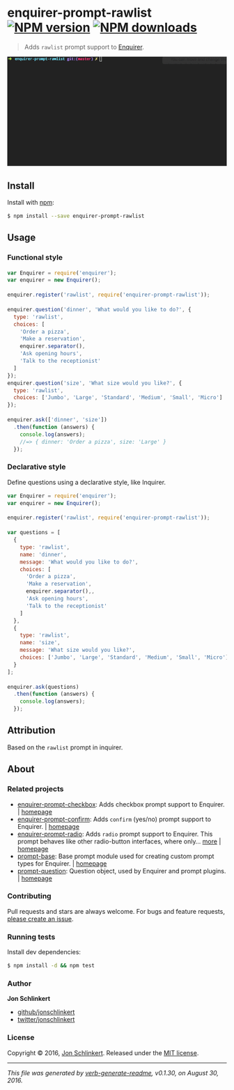 # enquirer-prompt-rawlist [![NPM version](https://img.shields.io/npm/v/enquirer-prompt-rawlist.svg?style=flat)](https://www.npmjs.com/package/enquirer-prompt-rawlist) [![NPM downloads](https://img.shields.io/npm/dm/enquirer-prompt-rawlist.svg?style=flat)](https://npmjs.org/package/enquirer-prompt-rawlist)

> Adds `rawlist` prompt support to [Enquirer](https://github.com/jonschlinkert/enquirer).

![rawlist prompt example](https://raw.githubusercontent.com/enquirer/enquirer-prompt-rawlist/master/example.gif)

## Install

Install with [npm](https://www.npmjs.com/):

```sh
$ npm install --save enquirer-prompt-rawlist
```

## Usage

### Functional style

```js
var Enquirer = require('enquirer');
var enquirer = new Enquirer();

enquirer.register('rawlist', require('enquirer-prompt-rawlist'));

enquirer.question('dinner', 'What would you like to do?', {
  type: 'rawlist',
  choices: [
    'Order a pizza',
    'Make a reservation',
    enquirer.separator(),
    'Ask opening hours',
    'Talk to the receptionist'
  ]
});
enquirer.question('size', 'What size would you like?', {
  type: 'rawlist',
  choices: ['Jumbo', 'Large', 'Standard', 'Medium', 'Small', 'Micro']
});

enquirer.ask(['dinner', 'size'])
  .then(function (answers) {
    console.log(answers);
    //=> { dinner: 'Order a pizza', size: 'Large' }
  });
```

### Declarative style

Define questions using a declarative style, like Inquirer.

```js
var Enquirer = require('enquirer');
var enquirer = new Enquirer();

enquirer.register('rawlist', require('enquirer-prompt-rawlist'));

var questions = [
  {
    type: 'rawlist',
    name: 'dinner',
    message: 'What would you like to do?',
    choices: [
      'Order a pizza',
      'Make a reservation',
      enquirer.separator(),,
      'Ask opening hours',
      'Talk to the receptionist'
    ]
  },
  {
    type: 'rawlist',
    name: 'size',
    message: 'What size would you like?',
    choices: ['Jumbo', 'Large', 'Standard', 'Medium', 'Small', 'Micro']
  }
];

enquirer.ask(questions)
  .then(function (answers) {
    console.log(answers);
  });
```

## Attribution

Based on the `rawlist` prompt in inquirer.

## About

### Related projects

* [enquirer-prompt-checkbox](https://www.npmjs.com/package/enquirer-prompt-checkbox): Adds checkbox prompt support to Enquirer. | [homepage](https://github.com/enquirer/enquirer-prompt-checkbox "Adds checkbox prompt support to Enquirer.")
* [enquirer-prompt-confirm](https://www.npmjs.com/package/enquirer-prompt-confirm): Adds `confirm` (yes/no) prompt support to Enquirer. | [homepage](https://github.com/enquirer/enquirer-prompt-confirm "Adds `confirm` (yes/no) prompt support to Enquirer.")
* [enquirer-prompt-radio](https://www.npmjs.com/package/enquirer-prompt-radio): Adds `radio` prompt support to Enquirer. This prompt behaves like other radio-button interfaces, where only… [more](https://github.com/enquirer/enquirer-prompt-radio) | [homepage](https://github.com/enquirer/enquirer-prompt-radio "Adds `radio` prompt support to Enquirer. This prompt behaves like other radio-button interfaces, where only one choice is enabled whilst all others are disabled.")
* [prompt-base](https://www.npmjs.com/package/prompt-base): Base prompt module used for creating custom prompt types for Enquirer. | [homepage](https://github.com/enquirer/prompt-base "Base prompt module used for creating custom prompt types for Enquirer.")
* [prompt-question](https://www.npmjs.com/package/prompt-question): Question object, used by Enquirer and prompt plugins. | [homepage](https://github.com/enquirer/prompt-question "Question object, used by Enquirer and prompt plugins.")

### Contributing

Pull requests and stars are always welcome. For bugs and feature requests, [please create an issue](../../issues/new).

### Running tests

Install dev dependencies:

```sh
$ npm install -d && npm test
```

### Author

**Jon Schlinkert**

* [github/jonschlinkert](https://github.com/jonschlinkert)
* [twitter/jonschlinkert](http://twitter.com/jonschlinkert)

### License

Copyright © 2016, [Jon Schlinkert](https://github.com/jonschlinkert).
Released under the [MIT license](https://github.com/enquirer/enquirer-prompt-rawlist/blob/master/LICENSE).

***

_This file was generated by [verb-generate-readme](https://github.com/verbose/verb-generate-readme), v0.1.30, on August 30, 2016._